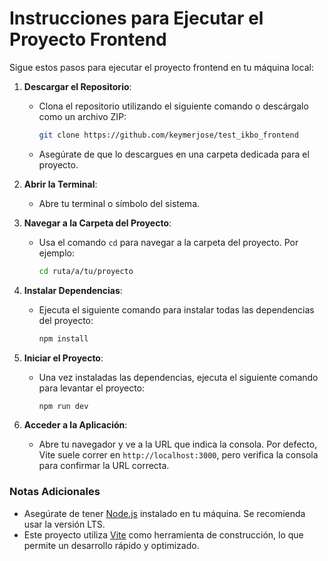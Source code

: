 # Instrucciones para Ejecutar el Proyecto Frontend

Sigue estos pasos para ejecutar el proyecto frontend en tu máquina local:

1. **Descargar el Repositorio**:
   - Clona el repositorio utilizando el siguiente comando o descárgalo como un archivo ZIP:
     ```bash
     git clone https://github.com/keymerjose/test_ikbo_frontend
     ```
   - Asegúrate de que lo descargues en una carpeta dedicada para el proyecto.

2. **Abrir la Terminal**:
   - Abre tu terminal o símbolo del sistema.

3. **Navegar a la Carpeta del Proyecto**:
   - Usa el comando `cd` para navegar a la carpeta del proyecto. Por ejemplo:
     ```bash
     cd ruta/a/tu/proyecto
     ```

4. **Instalar Dependencias**:
   - Ejecuta el siguiente comando para instalar todas las dependencias del proyecto:
     ```bash
     npm install
     ```

5. **Iniciar el Proyecto**:
   - Una vez instaladas las dependencias, ejecuta el siguiente comando para levantar el proyecto:
     ```bash
     npm run dev
     ```

6. **Acceder a la Aplicación**:
   - Abre tu navegador y ve a la URL que indica la consola. Por defecto, Vite suele correr en `http://localhost:3000`, pero verifica la consola para confirmar la URL correcta.

### Notas Adicionales
- Asegúrate de tener [Node.js](https://nodejs.org/) instalado en tu máquina. Se recomienda usar la versión LTS.
- Este proyecto utiliza [Vite](https://vitejs.dev/) como herramienta de construcción, lo que permite un desarrollo rápido y optimizado.

